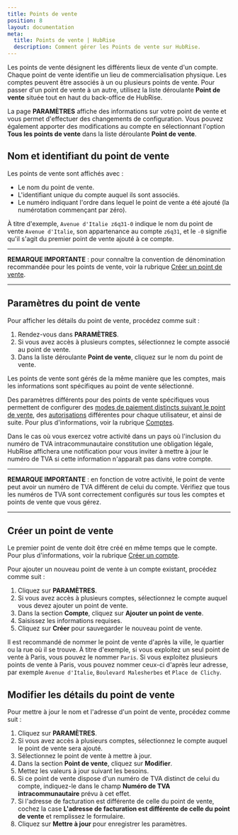 ```yaml
---
title: Points de vente
position: 8
layout: documentation
meta:
  title: Points de vente | HubRise
  description: Comment gérer les Points de vente sur HubRise.
---
```


Les points de vente désignent les différents lieux de vente d'un compte. Chaque point de vente identifie un lieu de commercialisation physique. Les comptes peuvent être associés à un ou plusieurs points de vente. Pour passer d'un point de vente à un autre, utilisez la liste déroulante **Point de vente** située tout en haut du back-office de HubRise.

La page **PARAMÈTRES** affiche des informations sur votre point de vente et vous permet d'effectuer des changements de configuration. Vous pouvez également apporter des modifications au compte en sélectionnant l'option **Tous les points de vente** dans la liste déroulante **Point de vente**.

## Nom et identifiant du point de vente

Les points de vente sont affichés avec :

- Le nom du point de vente.
- L'identifiant unique du compte auquel ils sont associés.
- Le numéro indiquant l'ordre dans lequel le point de vente a été ajouté (la numérotation commençant par zéro).

À titre d'exemple, `Avenue d'Italie z6q31-0` indique le nom du point de vente `Avenue d'Italie`, son appartenance au compte `z6q31`, et le `-0` signifie qu'il s'agit du premier point de vente ajouté à ce compte.

---

**REMARQUE IMPORTANTE** : pour connaître la convention de dénomination recommandée pour les points de vente, voir la rubrique [Créer un point de vente](/docs/point-de-vente#cr-er-un-point-de-vente/).

---

## Paramètres du point de vente

Pour afficher les détails du point de vente, procédez comme suit :

1. Rendez-vous dans **PARAMÈTRES**.
1. Si vous avez accès à plusieurs comptes, sélectionnez le compte associé au point de vente.
1. Dans la liste déroulante **Point de vente**, cliquez sur le nom du point de vente.

Les points de vente sont gérés de la même manière que les comptes, mais les informations sont spécifiques au point de vente sélectionné.

Des paramètres différents pour des points de vente spécifiques vous permettent de configurer des [modes de paiement distincts suivant le point de vente](/docs/paiement#paiements-au-niveau-du-compte-ou-du-point-de-vente/), des [autorisations](/docs/permissions/) différentes pour chaque utilisateur, et ainsi de suite. Pour plus d'informations, voir la rubrique [Comptes](/docs/compte/).

Dans le cas où vous exercez votre activité dans un pays où l'inclusion du numéro de TVA intracommunautaire constitution une obligation légale, HubRise affichera une notification pour vous inviter à mettre à jour le numéro de TVA si cette information n'apparaît pas dans votre compte.

---

**REMARQUE IMPORTANTE** : en fonction de votre activité, le point de vente peut avoir un numéro de TVA différent de celui du compte. Vérifiez que tous les numéros de TVA sont correctement configurés sur tous les comptes et points de vente que vous gérez.

---

## Créer un point de vente

Le premier point de vente doit être créé en même temps que le compte. Pour plus d'informations, voir la rubrique [Créer un compte](/docs/compte#cr-er-un-compte/).

Pour ajouter un nouveau point de vente à un compte existant, procédez comme suit :

1. Cliquez sur **PARAMÈTRES**.
1. Si vous avez accès à plusieurs comptes, sélectionnez le compte auquel vous devez ajouter un point de vente.
1. Dans la section **Compte**, cliquez sur **Ajouter un point de vente**.
1. Saisissez les informations requises.
1. Cliquez sur **Créer** pour sauvegarder le nouveau point de vente.

Il est recommandé de nommer le point de vente d'après la ville, le quartier ou la rue où il se trouve. À titre d'exemple, si vous exploitez un seul point de vente à Paris, vous pouvez le nommer `Paris`. Si vous exploitez plusieurs points de vente à Paris, vous pouvez nommer ceux-ci d'après leur adresse, par exemple `Avenue d'Italie`, `Boulevard Malesherbes` et `Place de Clichy`.

## Modifier les détails du point de vente

Pour mettre à jour le nom et l'adresse d'un point de vente, procédez comme suit :

1. Cliquez sur **PARAMÈTRES**.
1. Si vous avez accès à plusieurs comptes, sélectionnez le compte auquel le point de vente sera ajouté.
1. Sélectionnez le point de vente à mettre à jour.
1. Dans la section **Point de vente**, cliquez sur **Modifier**.
1. Mettez les valeurs à jour suivant les besoins.
1. Si ce point de vente dispose d'un numéro de TVA distinct de celui du compte, indiquez-le dans le champ **Numéro de TVA intracommunautaire** prévu à cet effet.
1. Si l'adresse de facturation est différente de celle du point de vente, cochez la case **L'adresse de facturation est différente de celle du point de vente** et remplissez le formulaire.
1. Cliquez sur **Mettre à jour** pour enregistrer les paramètres.
